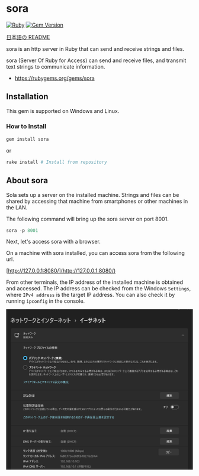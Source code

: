 # sora
[![Ruby](https://github.com/Himeyama/sora/actions/workflows/main.yml/badge.svg)](https://github.com/Himeyama/sora/actions/workflows/main.yml)
[![Gem Version](https://badge.fury.io/rb/sora.svg)](https://badge.fury.io/rb/sora)

[日本語の README](/README.ja.md)

sora is an http server in Ruby that can send and receive strings and files.

sora (Server Of Ruby for Access) can send and receive files, and transmit text strings to communicate information.

- https://rubygems.org/gems/sora

## Installation
This gem is supported on Windows and Linux.

### How to Install
```ps1
gem install sora
```

or

```ps1
rake install # Install from repository
```

## About sora
Sola sets up a server on the installed machine. Strings and files can be shared by accessing that machine from smartphones or other machines in the LAN.

The following command will bring up the sora server on port 8001.

```ps1
sora -p 8001
```

Next, let's access sora with a browser.

On a machine with sora installed, you can access sora from the following url.

[http://127.0.0.1:8080/](http://127.0.0.1:8080/)

From other terminals, the IP address of the installed machine is obtained and accessed.
The IP address can be checked from the Windows `Settings`, where `IPv4 address` is the target IP address.
You can also check it by running `ipconfig` in the console.

![get ipv4](docs/get-ipaddr.png)

